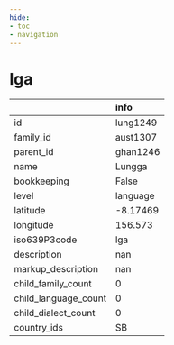 ```yaml
---
hide:
- toc
- navigation
---
```

# lga
|                      | info     |
|:---------------------|:---------|
| id                   | lung1249 |
| family_id            | aust1307 |
| parent_id            | ghan1246 |
| name                 | Lungga   |
| bookkeeping          | False    |
| level                | language |
| latitude             | -8.17469 |
| longitude            | 156.573  |
| iso639P3code         | lga      |
| description          | nan      |
| markup_description   | nan      |
| child_family_count   | 0        |
| child_language_count | 0        |
| child_dialect_count  | 0        |
| country_ids          | SB       |